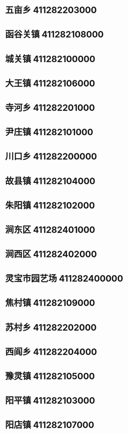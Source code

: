 # 五亩乡 411282203000
# 函谷关镇 411282108000
# 城关镇 411282100000
# 大王镇 411282106000
# 寺河乡 411282201000
# 尹庄镇 411282101000
# 川口乡 411282200000
# 故县镇 411282104000
# 朱阳镇 411282102000
# 涧东区 411282401000
# 涧西区 411282402000
# 灵宝市园艺场 411282400000
# 焦村镇 411282109000
# 苏村乡 411282202000
# 西阎乡 411282204000
# 豫灵镇 411282105000
# 阳平镇 411282103000
# 阳店镇 411282107000
